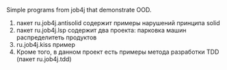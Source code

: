 Simple programs from job4j that demonstrate OOD.

1. пакет ru.job4j.antisolid содержит примеры нарушений принципа solid
2. пакет ru.job4j.lsp содержит два проекта:
   парковка машин
   распределитеть продуктов 
3. ru.job4j.kiss пример
4. Кроме того, в данном проект есть примеры метода разработки TDD (пакет ru.job4j.tdd)
